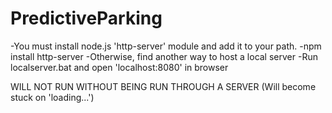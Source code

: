 # PredictiveParking

-You must install node.js 'http-server' module and add it to your path.
-npm install http-server
-Otherwise, find another way to host a local server
-Run localserver.bat and open 'localhost:8080' in browser

WILL NOT RUN WITHOUT BEING RUN THROUGH A SERVER (Will become stuck on 'loading...')

